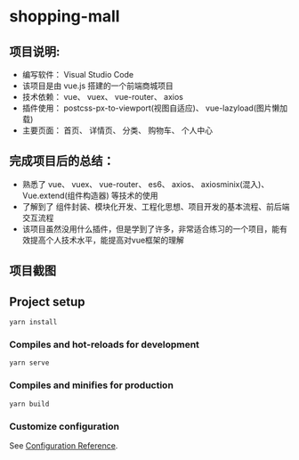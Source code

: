 # shopping-mall

## 项目说明:
* 编写软件： Visual Studio Code
* 该项目是由 vue.js 搭建的一个前端商城项目
* 技术依赖： vue、 vuex、 vue-router、 axios
* 插件使用： postcss-px-to-viewport(视图自适应)、 vue-lazyload(图片懒加载)
* 主要页面： 首页、 详情页、 分类、  购物车、 个人中心

## 完成项目后的总结：
* 熟悉了 vue、 vuex、 vue-router、 es6、 axios、 axiosminix(混入)、 Vue.extend(组件构造器) 等技术的使用 
* 了解到了 组件封装、模块化开发、工程化思想、项目开发的基本流程、前后端交互流程
* 该项目虽然没用什么插件，但是学到了许多，非常适合练习的一个项目，能有效提高个人技术水平，能提高对vue框架的理解

## 项目截图

## Project setup
```
yarn install
```

### Compiles and hot-reloads for development
```
yarn serve
```

### Compiles and minifies for production
```
yarn build
```

### Customize configuration
See [Configuration Reference](https://cli.vuejs.org/config/).
